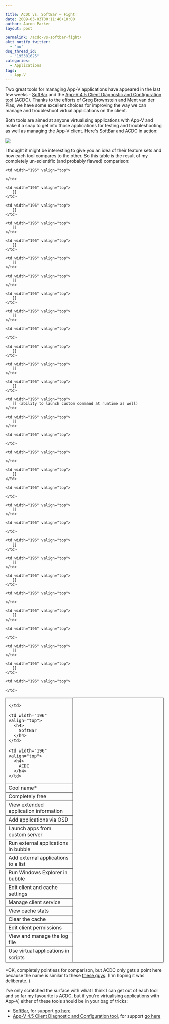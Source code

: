 ```yaml
---

title: ACDC vs. SoftBar – Fight!
date: 2009-03-03T00:11:40+10:00
author: Aaron Parker
layout: post

permalink: /acdc-vs-softbar-fight/
aktt_notify_twitter:
  - 'no'
dsq_thread_id:
  - "195381625"
categories:
  - Applications
tags:
  - App-V
---
```

Two great tools for managing App-V applications have appeared in the last few weeks - [SoftBar](http://www.jagtechnical.com/softbar/) and the [App-V 4.5 Client Diagnostic and Configuration tool](http://www.loginconsultants.com/index.php?option=com_docman&task=doc_details&gid=34&Itemid=62) (ACDC). Thanks to the efforts of Greg Brownstein and Ment van der Plas, we have some excellent choices for improving the way we can manage and troubleshoot virtual applications on the client. 

Both tools are aimed at anyone virtualising applications with App-V and make it a snap to get into those applications for testing and troubleshooting as well as managing the App-V client. Here's SoftBar and ACDC in action:

![]({{site.baseurl}}/media/2009/03/softbar-acdc-screenshot.png)

I thought it might be interesting to give you an idea of their feature sets and how each tool compares to the other. So this table is the result of my completely un-scientific (and probably flawed) comparison:

<table border="1" cellspacing="0" cellpadding="3" width="590">
  <tr>
    <td width="196" valign="top">
       
    </td>
    
    <td width="196" valign="top">
      <h4>
        SoftBar
      </h4>
    </td>
    
    <td width="196" valign="top">
      <h4>
        ACDC
      </h4>
    </td>
  </tr>
  
  <tr>
    <td width="196" valign="top">
      Cool name*
    </td>
    
    <td width="196" valign="top">
       
    </td>
    
    <td width="196" valign="top">
       []
    </td>
  </tr>
  
  <tr>
    <td width="196" valign="top">
      Completely free
    </td>
    
    <td width="196" valign="top">
       []
    </td>
    
    <td width="196" valign="top">
       []
    </td>
  </tr>
  
  <tr>
    <td width="196" valign="top">
      View extended application information
    </td>
    
    <td width="196" valign="top">
       []
    </td>
    
    <td width="196" valign="top">
       []
    </td>
  </tr>
  
  <tr>
    <td width="196" valign="top">
      Add applications via OSD
    </td>
    
    <td width="196" valign="top">
       []
    </td>
    
    <td width="196" valign="top">
       []
    </td>
  </tr>
  
  <tr>
    <td width="196" valign="top">
      Launch apps from custom server
    </td>
    
    <td width="196" valign="top">
       []
    </td>
    
    <td width="196" valign="top">
       
    </td>
  </tr>
  
  <tr>
    <td width="196" valign="top">
      Run external applications in bubble
    </td>
    
    <td width="196" valign="top">
       []
    </td>
    
    <td width="196" valign="top">
       []
    </td>
  </tr>
  
  <tr>
    <td width="196" valign="top">
      Add external applications to a list
    </td>
    
    <td width="196" valign="top">
       []
    </td>
    
    <td width="196" valign="top">
       [] (ability to launch custom command at runtime as well)
    </td>
  </tr>
  
  <tr>
    <td width="196" valign="top">
      Run Windows Explorer in bubble
    </td>
    
    <td width="196" valign="top">
       []
    </td>
    
    <td width="196" valign="top">
       
    </td>
  </tr>
  
  <tr>
    <td width="196" valign="top">
      Edit client and cache settings
    </td>
    
    <td width="196" valign="top">
       
    </td>
    
    <td width="196" valign="top">
       []
    </td>
  </tr>
  
  <tr>
    <td width="196" valign="top">
      Manage client service
    </td>
    
    <td width="196" valign="top">
       
    </td>
    
    <td width="196" valign="top">
       []
    </td>
  </tr>
  
  <tr>
    <td width="196" valign="top">
      View cache stats
    </td>
    
    <td width="196" valign="top">
       
    </td>
    
    <td width="196" valign="top">
       []
    </td>
  </tr>
  
  <tr>
    <td width="196" valign="top">
      Clear the cache
    </td>
    
    <td width="196" valign="top">
       []
    </td>
    
    <td width="196" valign="top">
       []
    </td>
  </tr>
  
  <tr>
    <td width="196" valign="top">
      Edit client permissions
    </td>
    
    <td width="196" valign="top">
       
    </td>
    
    <td width="196" valign="top">
       []
    </td>
  </tr>
  
  <tr>
    <td width="196" valign="top">
      View and manage the log file
    </td>
    
    <td width="196" valign="top">
       
    </td>
    
    <td width="196" valign="top">
       []
    </td>
  </tr>
  
  <tr>
    <td width="196" valign="top">
      Use virtual applications in scripts
    </td>
    
    <td width="196" valign="top">
       []
    </td>
    
    <td width="196" valign="top">
       
    </td>
  </tr>
</table>

*OK, completely pointless for comparison, but ACDC only gets a point here because the name is similar to these [these guys](http://en.wikipedia.org/wiki/Acdc). (I'm hoping it was deliberate..)

I've only scratched the surface with what I think I can get out of each tool and so far my favourite is ACDC, but if you're virtualising applications with App-V, either of these tools should be in your bag of tricks:

  * [SoftBar](http://www.jagtechnical.com/softbar/), for support [go here](http://groups.google.com/group/softbar?pli=1)
  * [App-V 4.5 Client Diagnostic and Configuration tool](http://www.loginconsultants.com/index.php?option=com_docman&task=doc_details&gid=34&Itemid=62), for support [go here](http://www.loginconsultants.com/forum/viewforum.php?f=4&sid=c009ae32acc09973b894cd436106fdb5)